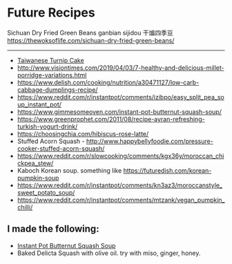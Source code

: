 # Future Recipes

Sichuan Dry Fried Green Beans
ganbian sijidou
干煸四季豆
https://thewoksoflife.com/sichuan-dry-fried-green-beans/

---

* [Taiwanese Turnip Cake](http://thewayriceshouldbe.blogspot.com/2016/02/taiwanese-turnip-cake.html)
* http://www.visiontimes.com/2019/04/03/7-healthy-and-delicious-millet-porridge-variations.html
* https://www.delish.com/cooking/nutrition/a30471127/low-carb-cabbage-dumplings-recipe/
* https://www.reddit.com/r/instantpot/comments/izibpo/easy_split_pea_soup_instant_pot/
* https://www.gimmesomeoven.com/instant-pot-butternut-squash-soup/
* https://www.greenprophet.com/2011/08/recipe-ayran-refreshing-turkish-yogurt-drink/
* https://choosingchia.com/hibiscus-rose-latte/
* Stuffed Acorn Squash - http://www.happybellyfoodie.com/pressure-cooker-stuffed-acorn-squash/
* https://www.reddit.com/r/slowcooking/comments/kgx36y/moroccan_chickpea_stew/
* Kaboch Korean soup. something like https://futuredish.com/korean-pumpkin-soup
* https://www.reddit.com/r/instantpot/comments/kn3az3/moroccanstyle_sweet_potato_soup/
* https://www.reddit.com/r/instantpot/comments/mtzank/vegan_pumpkin_chilli/

## I made the following:

* [Instant Pot Butternut Squash Soup](https://www.gimmesomeoven.com/instant-pot-butternut-squash-soup/)
* Baked Delicta Squash with olive oil. try with miso, ginger, honey.
